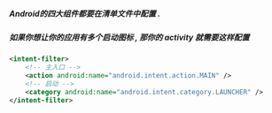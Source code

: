 ##### Android的四大组件都要在清单文件中配置 .

##### 如果你想让你的应用有多个启动图标 , 那你的 activity 就需要这样配置

```xml
<intent-filter>
    <!-- 主入口 -->
    <action android:name="android.intent.action.MAIN" />
    <!-- 启动 -->
    <category android:name="android.intent.category.LAUNCHER" />
</intent-filter>
```



